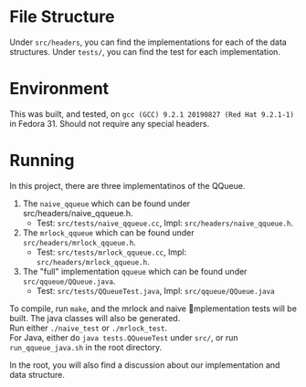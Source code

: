 # File Structure
Under `src/headers`, you can find the implementations for each of the data structures.
Under `tests/`, you can find the test for each implementation.

# Environment
This was built, and tested, on `gcc (GCC) 9.2.1 20190827 (Red Hat 9.2.1-1)` in Fedora 31.
Should not require any special headers.

# Running
In this project, there are three implementatinos of the QQueue.
1. The `naive_qqueue` which can be found under src/headers/naive_qqueue.h.
	* Test: `src/tests/naive_qqueue.cc`, Impl: `src/headers/naive_qqueue.h`.
2. The `mrlock_qqueue` which can be found under `src/headers/mrlock_qqueue.h`.
	* Test: `src/tests/mrlock_qqueue.cc`, Impl: `src/headers/mrlock_qqueue.h`.
3. The "full" implementation `qqueue` which can be found under `src/qqueue/QQueue.java`.
	* Test: `src/tests/QQueueTest.java`, Impl: `src/qqueue/QQueue.java`

To compile, run `make`, and the mrlock and naive mplementation tests will be built. The java classes will also be generated.  
Run either `./naive_test` or `./mrlock_test`.  
For Java, either do `java tests.QQueueTest` under `src/`, or run `run_qqueue_java.sh` in the root directory.

In the root, you will also find a discussion about our implementation and data structure.

